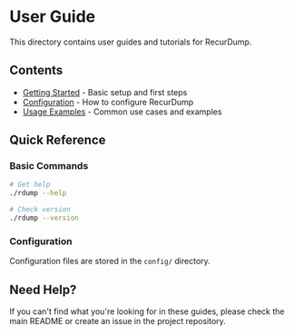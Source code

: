 # User Guide

This directory contains user guides and tutorials for RecurDump.

## Contents

- [Getting Started](getting-started.md) - Basic setup and first steps
- [Configuration](configuration.md) - How to configure RecurDump
- [Usage Examples](usage-examples.md) - Common use cases and examples

## Quick Reference

### Basic Commands

```bash
# Get help
./rdump --help

# Check version
./rdump --version
```

### Configuration

Configuration files are stored in the `config/` directory.

## Need Help?

If you can't find what you're looking for in these guides, please check the main README or create an issue in the project repository. 